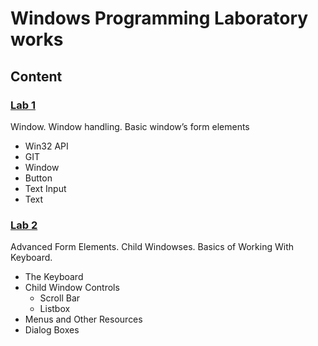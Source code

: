 # Windows Programming Laboratory works

## Content

### [Lab 1](https://github.com/UnnemotionalHyena/WP/tree/master/lab%231)
Window. Window handling. Basic window’s form elements
  * Win32 API
  * GIT
  * Window
  * Button
  * Text Input
  * Text
  
### [Lab 2](https://github.com/UnnemotionalHyena/WP/tree/master/lab%232)
Advanced Form Elements. Child Windowses. Basics of Working With Keyboard.
  * The Keyboard
  * Child Window Controls
    * Scroll Bar
    * Listbox
  * Menus and Other Resources
  * Dialog Boxes
